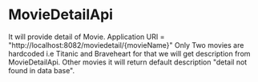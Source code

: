 # MovieDetailApi

It will provide detail of Movie. 
Application URI = "http://localhost:8082/moviedetail/{movieName}"
Only Two movies are hardcoded i.e Titanic and Braveheart for that we will get description from MovieDetailApi.
Other movies it will return default description "detail not found in data base".


